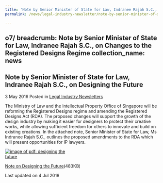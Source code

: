 ```yaml
---
title: 'Note by Senior Minister of State for Law, Indranee Rajah S.C., on Designing the Future'
permalink: /news/legal-industry-newsletter/note-by-senior-minister-of-state-for-law--indranee-rajah-s-c

---
```

o7/
breadcrumb: Note by Senior Minister of State for Law, Indranee Rajah S.C., on Changes to the Registered Designs Regime
collection_name: news
---

<style>
  .image {width: 200px;}
  .image img {max-width: 100%;}
</style>

Note by Senior Minister of State for Law, Indranee Rajah S.C., on Designing the Future
---

3 May 2016 Posted in [Legal Industry Newsletters](/news/legal-industry-newsletters/)

The Ministry of Law and the Intellectual Property Office of Singapore will be reforming the Registered Designs regime and amending the Registered Designs Act (RDA). The proposed changes will support the growth of the design industry by making it easier for designers to protect their creative works, while allowing sufficient freedom for others to innovate and build on existing creations. In the attached note, Senior Minister of State for Law, Ms Indranee Rajah S.C., outlines the proposed amendments to the RDA which will present opportunities for IP lawyers.

<div class="image">
  <a href="/files/DesignsRegimeNewsletter.pdf/"><img src="/images/1530697269659.jpg/" alt="image of pdf: designing the future"></a>
</div>

<a href="/files/DesignsRegimeNewsletter.pdf/">Note on Designing the Future</a>(483KB)

<p class="right-side-updated">Last updated on 4 Jul 2018</p>
